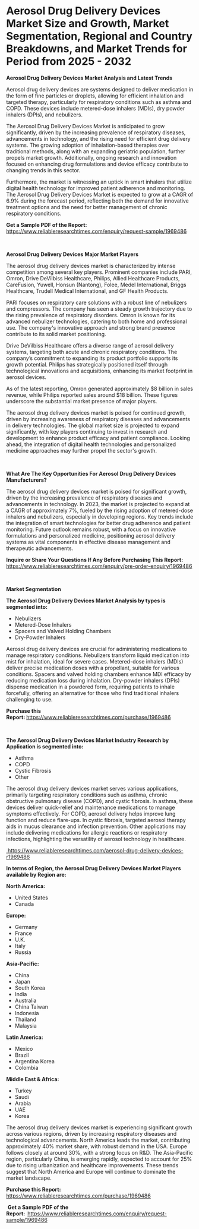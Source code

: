 <p><h1>Aerosol Drug Delivery Devices Market Size and Growth, Market Segmentation, Regional and Country Breakdowns, and Market Trends for Period from 2025 -  2032</h1></p><p><strong>Aerosol Drug Delivery Devices Market Analysis and Latest Trends</strong></p>
<p><p>Aerosol drug delivery devices are systems designed to deliver medication in the form of fine particles or droplets, allowing for efficient inhalation and targeted therapy, particularly for respiratory conditions such as asthma and COPD. These devices include metered-dose inhalers (MDIs), dry powder inhalers (DPIs), and nebulizers.</p><p>The Aerosol Drug Delivery Devices Market is anticipated to grow significantly, driven by the increasing prevalence of respiratory diseases, advancements in technology, and the rising need for efficient drug delivery systems. The growing adoption of inhalation-based therapies over traditional methods, along with an expanding geriatric population, further propels market growth. Additionally, ongoing research and innovation focused on enhancing drug formulations and device efficacy contribute to changing trends in this sector.</p><p>Furthermore, the market is witnessing an uptick in smart inhalers that utilize digital health technology for improved patient adherence and monitoring. The Aerosol Drug Delivery Devices Market is expected to grow at a CAGR of 6.9% during the forecast period, reflecting both the demand for innovative treatment options and the need for better management of chronic respiratory conditions.</p></p>
<p><strong>Get a Sample PDF of the Report:&nbsp;</strong> <a href="https://www.reliableresearchtimes.com/enquiry/request-sample/1969486?utm_campaign=2665&utm_medium=2&utm_source=Github&utm_content=ia&utm_term=16042025&utm_id=aerosol-drug-delivery-devices">https://www.reliableresearchtimes.com/enquiry/request-sample/1969486</a></p>
<p>&nbsp;</p>
<p><strong>Aerosol Drug Delivery Devices Major Market Players</strong></p>
<p><p>The aerosol drug delivery devices market is characterized by intense competition among several key players. Prominent companies include PARI, Omron, Drive DeVilbiss Healthcare, Philips, Allied Healthcare Products, CareFusion, Yuwell, Honsun (Nantong), Folee, Medel International, Briggs Healthcare, Trudell Medical International, and GF Health Products. </p><p>PARI focuses on respiratory care solutions with a robust line of nebulizers and compressors. The company has seen a steady growth trajectory due to the rising prevalence of respiratory disorders. Omron is known for its advanced nebulizer technologies, catering to both home and professional use. The company's innovative approach and strong brand presence contribute to its solid market positioning. </p><p>Drive DeVilbiss Healthcare offers a diverse range of aerosol delivery systems, targeting both acute and chronic respiratory conditions. The company’s commitment to expanding its product portfolio supports its growth potential. Philips has strategically positioned itself through technological innovations and acquisitions, enhancing its market footprint in aerosol devices. </p><p>As of the latest reporting, Omron generated approximately $8 billion in sales revenue, while Philips reported sales around $18 billion. These figures underscore the substantial market presence of major players. </p><p>The aerosol drug delivery devices market is poised for continued growth, driven by increasing awareness of respiratory diseases and advancements in delivery technologies. The global market size is projected to expand significantly, with key players continuing to invest in research and development to enhance product efficacy and patient compliance. Looking ahead, the integration of digital health technologies and personalized medicine approaches may further propel the sector's growth.</p></p>
<p>&nbsp;</p>
<p><strong>What Are The Key Opportunities For Aerosol Drug Delivery Devices Manufacturers?</strong></p>
<p><p>The aerosol drug delivery devices market is poised for significant growth, driven by the increasing prevalence of respiratory diseases and advancements in technology. In 2023, the market is projected to expand at a CAGR of approximately 7%, fueled by the rising adoption of metered-dose inhalers and nebulizers, especially in developing regions. Key trends include the integration of smart technologies for better drug adherence and patient monitoring. Future outlook remains robust, with a focus on innovative formulations and personalized medicine, positioning aerosol delivery systems as vital components in effective disease management and therapeutic advancements.</p></p>
<p><strong>Inquire or Share Your Questions If Any Before Purchasing This Report:</strong> <a href="https://www.reliableresearchtimes.com/enquiry/pre-order-enquiry/1969486?utm_campaign=2665&utm_medium=2&utm_source=Github&utm_content=ia&utm_term=16042025&utm_id=aerosol-drug-delivery-devices">https://www.reliableresearchtimes.com/enquiry/pre-order-enquiry/1969486</a></p>
<p>&nbsp;</p>
<p><strong>Market Segmentation</strong></p>
<p><strong>The Aerosol Drug Delivery Devices Market Analysis by types is segmented into:</strong></p>
<p><ul><li>Nebulizers</li><li>Metered-Dose Inhalers</li><li>Spacers and Valved Holding Chambers</li><li>Dry-Powder Inhalers</li></ul></p>
<p><p>Aerosol drug delivery devices are crucial for administering medications to manage respiratory conditions. Nebulizers transform liquid medication into mist for inhalation, ideal for severe cases. Metered-dose inhalers (MDIs) deliver precise medication doses with a propellant, suitable for various conditions. Spacers and valved holding chambers enhance MDI efficacy by reducing medication loss during inhalation. Dry-powder inhalers (DPIs) dispense medication in a powdered form, requiring patients to inhale forcefully, offering an alternative for those who find traditional inhalers challenging to use.</p></p>
<p><strong>Purchase this Report:&nbsp;</strong><a href="https://www.reliableresearchtimes.com/purchase/1969486?utm_campaign=2665&utm_medium=2&utm_source=Github&utm_content=ia&utm_term=16042025&utm_id=aerosol-drug-delivery-devices">https://www.reliableresearchtimes.com/purchase/1969486</a></p>
<p>&nbsp;</p>
<p><strong>The Aerosol Drug Delivery Devices Market Industry Research by Application is segmented into:</strong></p>
<p><ul><li>Asthma</li><li>COPD</li><li>Cystic Fibrosis</li><li>Other</li></ul></p>
<p><p>The aerosol drug delivery devices market serves various applications, primarily targeting respiratory conditions such as asthma, chronic obstructive pulmonary disease (COPD), and cystic fibrosis. In asthma, these devices deliver quick-relief and maintenance medications to manage symptoms effectively. For COPD, aerosol delivery helps improve lung function and reduce flare-ups. In cystic fibrosis, targeted aerosol therapy aids in mucus clearance and infection prevention. Other applications may include delivering medications for allergic reactions or respiratory infections, highlighting the versatility of aerosol technology in healthcare.</p></p>
<p><a href="https://www.reliableresearchtimes.com/aerosol-drug-delivery-devices-r1969486?utm_campaign=2665&utm_medium=2&utm_source=Github&utm_content=ia&utm_term=16042025&utm_id=aerosol-drug-delivery-devices">&nbsp;https://www.reliableresearchtimes.com/aerosol-drug-delivery-devices-r1969486</a></p>
<p><strong>In terms of Region, the Aerosol Drug Delivery Devices Market Players available by Region are:</strong></p>
<p>
    <p> <strong> North America: </strong>
        <ul>
            <li>United States</li>
            <li>Canada</li>
        </ul>
        </p> 
    <p> <strong> Europe: </strong>
        <ul>
            <li>Germany</li>
            <li>France</li>
            <li>U.K.</li>
            <li>Italy</li>
            <li>Russia</li>
        </ul>
        </p> 
    <p> <strong> Asia-Pacific: </strong>
        <ul>
            <li>China</li>
            <li>Japan</li>
            <li>South Korea</li>
            <li>India</li>
            <li>Australia</li>
            <li>China Taiwan</li>
            <li>Indonesia</li>
            <li>Thailand</li>
            <li>Malaysia</li>
        </ul>
        </p> 
    <p> <strong> Latin America: </strong>
        <ul>
            <li>Mexico</li>
            <li>Brazil</li>
            <li>Argentina Korea</li>
            <li>Colombia</li>
        </ul>
        </p> 
    <p> <strong> Middle East & Africa: </strong>
        <ul>
            <li>Turkey</li>
            <li>Saudi</li>
            <li>Arabia</li>
            <li>UAE</li>
            <li>Korea</li>
        </ul>
    </p>
    </p>
<p><p>The aerosol drug delivery devices market is experiencing significant growth across various regions, driven by increasing respiratory diseases and technological advancements. North America leads the market, contributing approximately 40% market share, with robust demand in the USA. Europe follows closely at around 30%, with a strong focus on R&D. The Asia-Pacific region, particularly China, is emerging rapidly, expected to account for 25% due to rising urbanization and healthcare improvements. These trends suggest that North America and Europe will continue to dominate the market landscape.</p></p>
<p><strong>Purchase this Report: </strong><a href="https://www.reliableresearchtimes.com/purchase/1969486?utm_campaign=2665&utm_medium=2&utm_source=Github&utm_content=ia&utm_term=16042025&utm_id=aerosol-drug-delivery-devices">https://www.reliableresearchtimes.com/purchase/1969486</a></p>
<p>&nbsp;<strong>Get a Sample PDF of the Report:&nbsp;&nbsp;</strong><a href="https://www.reliableresearchtimes.com/enquiry/request-sample/1969486?utm_campaign=2665&utm_medium=2&utm_source=Github&utm_content=ia&utm_term=16042025&utm_id=aerosol-drug-delivery-devices">https://www.reliableresearchtimes.com/enquiry/request-sample/1969486</a></p>
<p><strong></strong></p>
<p><p></p><p></p><p></p></p>